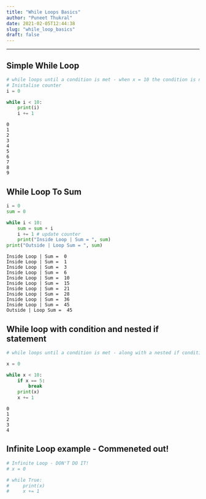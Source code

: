 ```yaml
---
title: "While Loops Basics"
author: "Puneet Thukral"
date: 2021-02-05T12:44:38
slug: "while_loop_basics"
draft: false
---
```


***

## Simple While Loop


```python
# while loops until a condition is met - when x = 10 the condition is no longer met and the while loop stops
# Inistalise counter
i = 0

while i < 10:
    print(i)
    i += 1
```

    0
    1
    2
    3
    4
    5
    6
    7
    8
    9
    

## While Loop To Sum


```python
i = 0
sum = 0

while i < 10:
    sum = sum + i
    i += 1 # update counter
    print("Inside Loop | Sum = ", sum)
print("Outside | Loop Sum = ", sum)
```

    Inside Loop | Sum =  0
    Inside Loop | Sum =  1
    Inside Loop | Sum =  3
    Inside Loop | Sum =  6
    Inside Loop | Sum =  10
    Inside Loop | Sum =  15
    Inside Loop | Sum =  21
    Inside Loop | Sum =  28
    Inside Loop | Sum =  36
    Inside Loop | Sum =  45
    Outside | Loop Sum =  45
    

## While loop with condition and nested if statement


```python
# while loops until a condition is met - along with a nested if condition therefore if x is less than 10 and x is less than 5 ends the loop

x = 0

while x < 10:
    if x == 5:
        break
    print(x)
    x += 1
```

    0
    1
    2
    3
    4
    

## Infinite Loop example - Commeneted out!


```python
# Infinite Loop - DON'T DO IT!
# x = 0

# while True:
#     print(x)
#     x += 1

```
